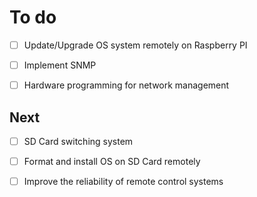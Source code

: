 # To do
- [ ] Update/Upgrade OS system remotely on Raspberry PI
- [ ] Implement SNMP
- [ ] Hardware programming for network management


## Next
- [ ] SD Card switching system
- [ ] Format and install OS on SD Card remotely
- [ ] Improve the reliability of remote control systems

